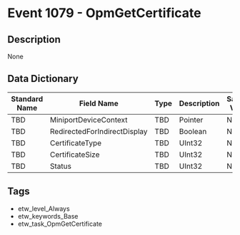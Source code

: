 # Event 1079 - OpmGetCertificate

## Description
None

## Data Dictionary
|Standard Name|Field Name|Type|Description|Sample Value|
|---|---|---|---|---|
|TBD|MiniportDeviceContext|TBD|Pointer|None|None|
|TBD|RedirectedForIndirectDisplay|TBD|Boolean|None|None|
|TBD|CertificateType|TBD|UInt32|None|None|
|TBD|CertificateSize|TBD|UInt32|None|None|
|TBD|Status|TBD|UInt32|None|None|

## Tags
* etw_level_Always
* etw_keywords_Base
* etw_task_OpmGetCertificate